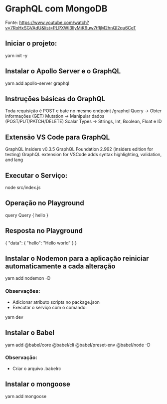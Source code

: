 # GraphQL com MongoDB

Fonte: https://www.youtube.com/watch?v=7RoHxSGVAdU&list=PLPXWI3llyMiK9uw7tfljM2hnQl2qu6CeT

## Iniciar o projeto:
yarn init -y

## Instalar o Apollo Server e o GraphQL
yarn add apollo-server graphql

## Instruções básicas do GraphQL
Toda requisição é POST e bate no mesmo endpoint /graphql
Query -> Obter informações (GET)
Mutation -> Manipular dados (POST/PUT/PATCH/DELETE)
Scalar Types -> Strings, Int, Boolean, Float e ID

## Extensão VS Code para GraphQL
GraphQL Insiders
v0.3.5
GraphQL Foundation
2.962
(insiders edition for testing) GraphQL extension for VSCode adds syntax highlighting, validation, and lang

## Executar o Serviço:
node src/index.js

## Operação no Playground
query Query {
  hello
}

## Resposta no Playground
{
  "data": {
    "hello": "Hello world"
  }
}

## Instalar o Nodemon para a aplicação reiniciar automaticamente a cada alteração
yarn add nodemon -D

### Observações:
- Adicionar atributo scripts no package.json
- Executar o serviço com o comando:

yarn dev

## Instalar o Babel
yarn add @babel/core @babel/cli @babel/preset-env @babel/node -D

### Observação:
- Criar o arquivo .babelrc

## Instalar o mongoose
yarn add mongoose


